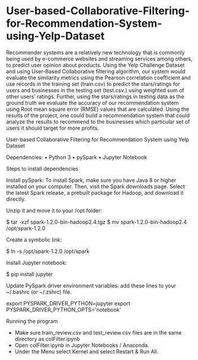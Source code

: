 # User-based-Collaborative-Filtering-for-Recommendation-System-using-Yelp-Dataset
Recommender systems are a relatively new technology that is commonly being used by e-commerce websites and streaming services among others, to predict user opinion about products. Using the Yelp Challenge Dataset and using User-Based Collaborative filtering algorithm, our system would evaluate the similarity metrics using the Pearson correlation coefficient and use records in the training set (train.csv) to predict the stars/ratings for users and businesses in the testing set (test.csv.) using weighted sum of other users’ ratings. Further, using the stars/ratings in testing data as the ground truth we evaluate the accuracy of our recommendation system using Root mean square error (RMSE) values that are calculated. Using the results of the project, one could build a recommendation system that could analyze the results to recommend to the businesses which particular set of users it should target for more profits.


User-based Collaborative Filtering for Recommendation System using Yelp Dataset

Dependencies:
•	Python 3
•	pySpark
•	Jupyter Notebook

Steps to install dependencies

Install pySpark:
To install Spark, make sure you have Java 8 or higher installed on your computer. Then, visit the Spark downloads page. Select the latest Spark release, a prebuilt package for Hadoop, and download it directly.

Unzip it and move it to your /opt folder:

$ tar -xzf spark-1.2.0-bin-hadoop2.4.tgz
$ mv spark-1.2.0-bin-hadoop2.4 /opt/spark-1.2.0

Create a symbolic link:

$ ln -s /opt/spark-1.2.0 /opt/spark̀

Install Jupyter notebook:

$ pip install jupyter

Update PySpark driver environment variables: add these lines to your ~/.bashrc (or ~/.zshrc) file.

export PYSPARK_DRIVER_PYTHON=jupyter
export PYSPARK_DRIVER_PYTHON_OPTS='notebook'


Running the program
-	Make sure train_review.csv and test_review.csv files are in the same directory as colFilter.ipynb
-	Open colFilter.ipynb in Jupyter Notebooks / Anaconda.
-	Under the Menu select Kernel and select Restart & Run All.
